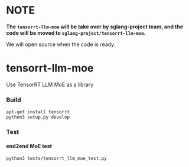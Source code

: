 # NOTE

**The `tensorrt-llm-moe` will be take over by sglang-project team, and the code will be moved to `sglang-project/tensorrt-llm-moe`.**

We will open source when the code is ready.

# tensorrt-llm-moe
Use TensorRT LLM MoE as a library

### Build

```shell
apt-get install tensorrt
python3 setup.py develop
```

### Test

#### end2end MoE test
```shell
python3 tests/tensorrt_llm_moe_test.py
```



